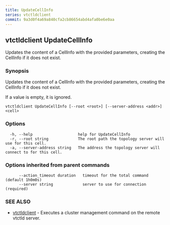 ```yaml
---
title: UpdateCellInfo
series: vtctldclient
commit: 9a3d0f4a69a840cfa2cb86654abd4afa0be6e0aa
---
```

## vtctldclient UpdateCellInfo

Updates the content of a CellInfo with the provided parameters, creating the CellInfo if it does not exist.

### Synopsis

Updates the content of a CellInfo with the provided parameters, creating the CellInfo if it does not exist.

If a value is empty, it is ignored.

```
vtctldclient UpdateCellInfo [--root <root>] [--server-address <addr>] <cell>
```

### Options

```
  -h, --help                    help for UpdateCellInfo
  -r, --root string             The root path the topology server will use for this cell.
  -a, --server-address string   The address the topology server will connect to for this cell.
```

### Options inherited from parent commands

```
      --action_timeout duration   timeout for the total command (default 1h0m0s)
      --server string             server to use for connection (required)
```

### SEE ALSO

* [vtctldclient](../)	 - Executes a cluster management command on the remote vtctld server.

